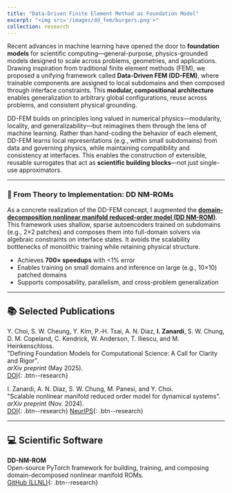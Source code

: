 ```yaml
---
title: "Data-Driven Finite Element Method as Foundation Model"
excerpt: "<img src='/images/dd_fem/burgers.png'>"
collection: research
---
```


Recent advances in machine learning have opened the door to **foundation models** for scientific computing—general-purpose, physics-grounded models designed to scale across problems, geometries, and applications. Drawing inspiration from traditional finite element methods (FEM), we proposed a unifying framework called **Data-Driven FEM (DD-FEM)**, where trainable components are assigned to local subdomains and then composed through interface constraints. This **modular, compositional architecture** enables generalization to arbitrary global configurations, reuse across problems, and consistent physical grounding.

DD-FEM builds on principles long valued in numerical physics—modularity, locality, and generalizability—but reimagines them through the lens of machine learning. Rather than hand-coding the behavior of each element, DD-FEM learns local representations (e.g., within small subdomains) from data and governing physics, while maintaining compatibility and consistency at interfaces. This enables the construction of extensible, reusable surrogates that act as **scientific building blocks**—not just single-use approximators.

---

### 🧱 From Theory to Implementation: DD NM-ROMs

As a concrete realization of the DD-FEM concept, I augmented the [**domain-decomposition nonlinear manifold reduced-order model (DD NM-ROM)**](https://doi.org/10.1016/j.cma.2024.116943). This framework uses shallow, sparse autoencoders trained on subdomains (e.g., 2×2 patches) and composes them into full-domain solvers via algebraic constraints on interface states. It avoids the scalability bottlenecks of monolithic training while retaining physical structure.

- Achieves **700× speedups** with <1% error
- Enables training on small domains and inference on large (e.g., 10×10) patched domains
- Supports composability, parallelism, and cross-problem generalization

---

## 📚 Selected Publications

Y. Choi, S. W. Cheung, Y. Kim, P.‑H. Tsai, A. N. Diaz, **I. Zanardi**, S. W. Chung, D. M. Copeland, C. Kendrick, W. Anderson, T. Iliescu, and M.
Heinkenschloss.  
"Defining Foundation Models for Computational Science: A Call for Clarity and Rigor".  
*arXiv preprint* (May 2025).  
[DOI](https://doi.org/10.48550/arXiv.2505.22904){: .btn--research}

I. Zanardi, A. N. Diaz, S. W. Chung, M. Panesi, and Y. Choi.  
"Scalable nonlinear manifold reduced order model for dynamical systems".  
*arXiv preprint* (Nov. 2024).  
[DOI](https://doi.org/10.48550/arXiv.2412.00507){: .btn--research}
[NeurIPS](https://ml4physicalsciences.github.io/2024/){: .btn--research}

---

## 💻 Scientific Software

**DD-NM-ROM**  
Open-source PyTorch framework for building, training, and composing domain-decomposed nonlinear manifold ROMs.  
[GitHub (LLNL)](https://github.com/LLNL/DD-NM-ROM){: .btn--research}
